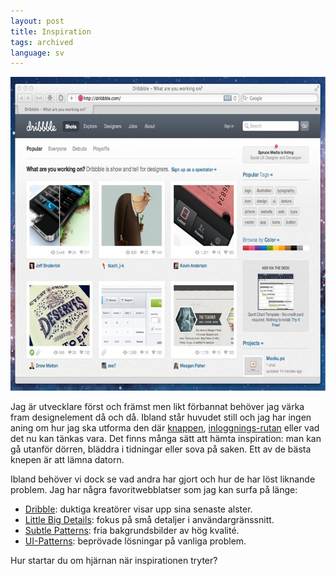 ```yaml
---
layout: post
title: Inspiration
tags: archived
language: sv
---
```


<img src="/images/dribble.jpg" alt="" width="680" height="502" />

Jag är utvecklare först och främst men likt förbannat behöver jag värka fram designelement då och då. Ibland står huvudet still och jag har ingen aning om hur jag ska utforma den där [knappen](https://dribbble.com/search?q=button), [inloggnings-rutan](https://ui-patterns.com/explore/collections/login-forms) eller vad det nu kan tänkas vara. Det finns många sätt att hämta inspiration: man kan gå utanför dörren, bläddra i tidningar eller sova på saken. Ett av de bästa knepen är att lämna datorn.

Ibland behöver vi dock se vad andra har gjort och hur de har löst liknande problem. Jag har några favoritwebblatser som jag kan surfa på länge:

* [Dribble](https://dribbble.com): duktiga kreatörer visar upp sina senaste alster.
* [Little Big Details](https://littlebigdetails.com): fokus på små detaljer i användargränssnitt.
* [Subtle Patterns](https://subtlepatterns.com): fria bakgrundsbilder av hög kvalité.
* [UI-Patterns](https://ui-patterns.com): beprövade lösningar på vanliga problem.

Hur startar du om hjärnan när inspirationen tryter?
